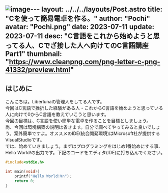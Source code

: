 ![image](https://github.com/Liberluna/liberluna.github.io/assets/121510825/ecc81f8e-1c63-4c02-92a1-86b7473543e7)---
layout: ../../../layouts/Post.astro
title: "Cを使って簡易電卓を作る。"
author: "Pochi"
avatar: "Pochi.png"
date: 2023-07-11
update: 2023-07-11
desc: "C言語をこれから始めようと思ってる人、Cでざ接した人へ向けてのC言語講座 Part1"
thumbnail: "https://www.cleanpng.com/png-letter-c-png-41332/preview.html"
---
## はじめに
こんにちは。Liberlunaの管理人をしてる人です。
</br>
今回はC言語で挫折した経験がある人・これからC言語を始めようと思っている人に向けて0からC言語を教えていこうと思います。
</br>
今回の目標は、C言語を使い簡単な電卓を作ることを目標としましょう。
</br>
尚、今回は環境構築の説明は省きます。自分で調べてやってみると良いでしょう。案外簡単ですよ。オススメのIDE(統合開発環境)はMicrosoft社が提供するVisualStudioです。
</br>
では、始めていきましょう。まずはプログラミングをはじめ1番始めにする事、Hello World!の出力です。下記のコードをエディタ(IDE)に打ち込んでください。
</br>
```c
#include<stdio.h>

int main(void){
    printf("Hello World!¥n");
    return 0;
}
```
</br>
